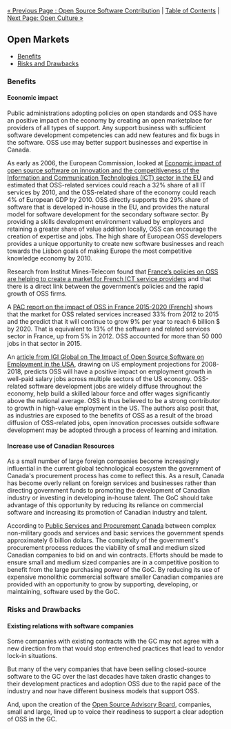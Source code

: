 [« Previous Page : Open Source Software Contribution](4_Open_Source_Software_Contribution.md) | [Table of Contents](../README.md#table-of-contents) | [Next Page: Open Culture »](6_Open_Culture.md)

## Open Markets

- [Benefits](#benefits)
- [Risks and Drawbacks](#risks-and-drawbacks)

### Benefits

#### Economic impact

Public administrations adopting policies on open standards and OSS have an positive impact on the economy by creating an open marketplace for providers of all types of support. Any support business with sufficient software development competencies can add new features and fix bugs in the software. OSS use may better support businesses and expertise in Canada.

As early as 2006, the European Commission, looked at [Economic impact of open source software on innovation and the competitiveness of the Information and Communication Technologies (ICT) sector in the EU](http://arquivo.pt/wayback/20170901141650/http://www.english.umic.pt/images/stories/2006-11-20-flossimpact.pdf) and estimated that OSS-related services could reach a 32% share of all IT services by 2010, and the OSS-related share of the economy could reach 4% of European GDP by 2010. OSS directly supports the 29% share of software that is developed in-house in the EU, and provides the natural model for software development for the secondary software sector. By providing a skills development environment valued by employers and retaining a greater share of value addition locally, OSS can encourage the creation of expertise and jobs. The high share of European OSS developers provides a unique opportunity to create new software businesses and reach towards the Lisbon goals of making Europe the most competitive knowledge economy by 2010.

Research from Institut Mines-Telecom found that [France’s policies on OSS are helping to create a market for French ICT service providers](https://joinup.ec.europa.eu/news/frances-open-source-policy) and that there is a direct link between the government’s policies and the rapid growth of OSS firms.

A [PAC report on the impact of OSS in France 2015-2020 (French)](http://www.datapressepremium.com/rmdiff/2006091/Etude_PAC_Logiciels_libres_18NOV15.pdf) shows that the market for OSS related services increased 33% from 2012 to 2015 and the predict that it will continue to grow 9% per year to reach 6 billion $ by 2020. That is equivalent to 13% of the software and related services sector in France, up from 5% in 2012. OSS accounted for more than 50 000 jobs in that sector in 2015.

An [article from IGI Global on The Impact of Open Source Software on Employment in the USA](http://www.igi-global.com/article/open-growth/104678), drawing on US employment projections for 2008-2018, predicts OSS will have a positive impact on employment growth in well-paid salary jobs across multiple sectors of the US economy. OSS-related software development jobs are widely diffuse throughout the economy, help build a skilled labour force and offer wages significantly above the national average. OSS is thus believed to be a strong contributor to growth in high-value employment in the US. The authors also posit that, as industries are exposed to the benefits of OSS as a result of the broad diffusion of OSS-related jobs, open innovation processes outside software development may be adopted through a process of learning and imitation.

#### Increase use of Canadian Resources

As a small number of large foreign companies become increasingly influential in the current global technological ecosystem the government of Canada's procurement process has come to reflect this. As a result, Canada has become overly reliant on foreign services and businesses rather than directing government funds to promoting the development of Canadian industry or investing in developing in-house talent. The GoC should take advantage of this opportunity by reducing its reliance on commercial software and increasing its promotion of Canadian industry and talent.

According to [Public Services and Procurement Canada](https://www.tpsgc-pwgsc.gc.ca/apropos-about/rspnsblt-ccntblt-eng.html) between complex non-military goods and services and basic services the government spends approximately 6 billion dollars. The complexity of the government's procurement process reduces the viability of small and medium sized Canadian companies to bid on and win contracts. Efforts should be made to ensure small and medium sized companies are in a competitive position to benefit from the large purchasing power of the GoC. By reducing its use of expensive monolithic commercial software smaller Canadian companies are provided with an opportunity to grow by supporting, developing, or maintaining, software used by the GoC.

### Risks and Drawbacks

#### Existing relations with software companies

Some companies with existing contracts with the GC may not agree with a new direction from that would stop entrenched practices that lead to vendor lock-in situations.

But many of the very companies that have been selling closed-source software to the GC over the last decades have taken drastic changes to their development practices and adoption OSS due to the rapid pace of the industry and now have different business models that support OSS.

And, upon the creation of the [Open Source Advisory Board](https://github.com/canada-ca/OS-Advisory_Conseil-SO), companies, small and large, lined up to voice their readiness to support a clear adoption of OSS in the GC.
